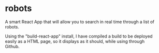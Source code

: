 # robots
A smart React App that will allow you to search in real time through a list of robots.

Using the "build-react-app" install, I have compiled a build to be deployed easily as a HTML page, so it displays as it should, while 
using through Github.
